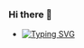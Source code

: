 ### Hi there 👋
-  [![Typing SVG](https://readme-typing-svg.herokuapp.com?lines=I%E2%80%99m+a+full+stack+developer;I%E2%80%99m+interested+in+web3;I%E2%80%99m+currently+learning+web3;I%E2%80%99m+working+at+drishya%40ai)](https://git.io/typing-svg)

<!-- I’m a full stack developer
I’m interested in web3
I’m currently learning web3
I’m working at drishya@ai
How to reach me: shashi.tiwari@drishya.ai -->

<!---
shashi-drishya/shashi-drishya is a ✨ special ✨ repository because its `README.md` (this file) appears on your GitHub profile.
You can click the Preview link to take a look at your changes.
--->
